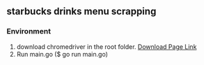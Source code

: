 ## starbucks drinks menu scrapping

### Environment
1. download chromedriver in the root folder. [Download Page Link](https://googlechromelabs.github.io/chrome-for-testing/)
2. Run main.go ($ go run main.go)